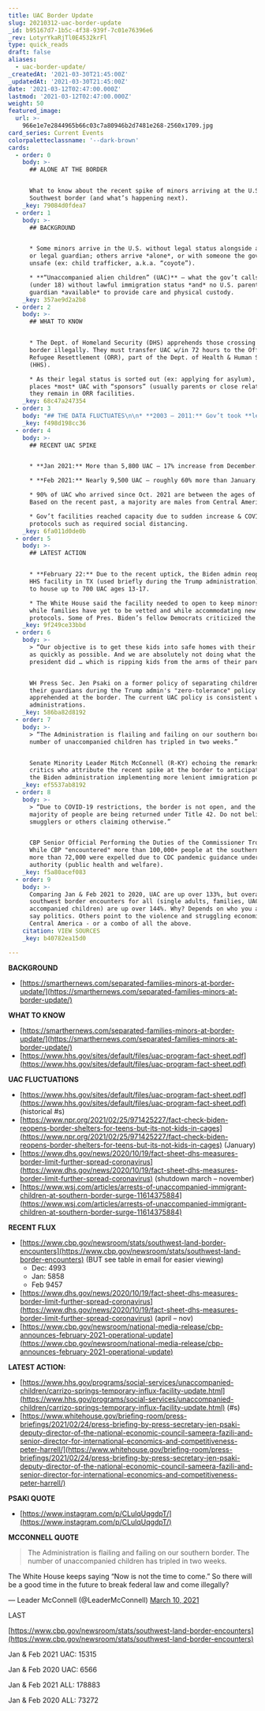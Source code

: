 ```yaml
---
title: UAC Border Update
slug: 20210312-uac-border-update
_id: b95167d7-1b5c-4f38-939f-7c01e76396e6
_rev: LotyrYkaRjTl0E4532krFl
type: quick_reads
draft: false
aliases:
  - uac-border-update/
_createdAt: '2021-03-30T21:45:00Z'
_updatedAt: '2021-03-30T21:45:00Z'
date: '2021-03-12T02:47:00.000Z'
lastmod: '2021-03-12T02:47:00.000Z'
weight: 50
featured_image:
  url: >-
    966e1e7e2844965b66c03c7a80946b2d7481e268-2560x1709.jpg
card_series: Current Events
colorpaletteclassname: '--dark-brown'
cards:
  - order: 0
    body: >-
      ## ALONE AT THE BORDER


      What to know about the recent spike of minors arriving at the U.S.
      Southwest border (and what’s happening next).
    _key: 79084d0fdea7
  - order: 1
    body: >-
      ## BACKGROUND


      * Some minors arrive in the U.S. without legal status alongside a parent
      or legal guardian; others arrive *alone*, or with someone the gov’t deems
      unsafe (ex: child trafficker, a.k.a. “coyote”).

      * **“Unaccompanied alien children” (UAC)** – what the gov’t calls minors
      (under 18) without lawful immigration status *and* no U.S. parent or legal
      guardian *available* to provide care and physical custody.
    _key: 357ae9d2a2b8
  - order: 2
    body: >-
      ## WHAT TO KNOW


      * The Dept. of Homeland Security (DHS) apprehends those crossing the
      border illegally. They must transfer UAC w/in 72 hours to the Office of
      Refugee Resettlement (ORR), part of the Dept. of Health & Human Services
      (HHS).

      * As their legal status is sorted out (ex: applying for asylum), ORR
      places *most* UAC with “sponsors” (usually parents or close relatives) or
      they remain in ORR facilities.
    _key: 68c47a247354
  - order: 3
    body: "## THE DATA FLUCTUATES\n\n* **2003 – 2011:** Gov’t took **less than 8,000 UAC**\_into custody every year.\n* **2012:** The number started rising steadily, peaking at **nearly 70,000 in 2019.**\n* **2020:** The number fell below 15,400 as borders mostly closed due to COVID.\n* **Jan 2021:** The numbers of UAC started to climb."
    _key: f498d198cc36
  - order: 4
    body: >-
      ## RECENT UAC SPIKE


      * **Jan 2021:** More than 5,800 UAC – 17% increase from December.

      * **Feb 2021:** Nearly 9,500 UAC – roughly 60% more than January.

      * 90% of UAC who arrived since Oct. 2021 are between the ages of 13 to 17.
      Based on the recent past, a majority are males from Central America.

      * Gov’t facilities reached capacity due to sudden increase & COVID
      protocols such as required social distancing.
    _key: 6fa011d0de0b
  - order: 5
    body: >-
      ## LATEST ACTION


      * **February 22:** Due to the recent uptick, the Biden admin reopened an
      HHS facility in TX (used briefly during the Trump administration) in order
      to house up to 700 UAC ages 13-17.

      * The White House said the facility needed to open to keep minors safe
      while families have yet to be vetted and while accommodating new pandemic
      protocols. Some of Pres. Biden’s fellow Democrats criticized the move.
    _key: 9f249ce33bbd
  - order: 6
    body: >-
      > “Our objective is to get these kids into safe homes with their families
      as quickly as possible. And we are absolutely not doing what the former
      president did … which is ripping kids from the arms of their parents.”


      WH Press Sec. Jen Psaki on a former policy of separating children from
      their guardians during the Trump admin's "zero-tolerance" policy for those
      apprehended at the border. The current UAC policy is consistent with past
      administrations.
    _key: 586ba82d8192
  - order: 7
    body: >-
      > “The Administration is flailing and failing on our southern border. The
      number of unaccompanied children has tripled in two weeks.”


      Senate Minority Leader Mitch McConnell (R-KY) echoing the remarks of
      critics who attribute the recent spike at the border to anticipation of
      the Biden administration implementing more lenient immigration policies.
    _key: ef5537ab8192
  - order: 8
    body: >-
      > “Due to COVID-19 restrictions, the border is not open, and the vast
      majority of people are being returned under Title 42. Do not believe
      smugglers or others claiming otherwise.”


      CBP Senior Official Performing the Duties of the Commissioner Troy Miller.
      While CBP "encountered" more than 100,000+ people at the southern border,
      more than 72,000 were expelled due to CDC pandemic guidance under Title 42
      authority (public health and welfare).
    _key: f5a80acef083
  - order: 9
    body: >-
      Comparing Jan & Feb 2021 to 2020, UAC are up over 133%, but overall
      southwest border encounters for all (single adults, families, UAC and
      accompanied children) are up over 144%. Why? Depends on who you ask. Some
      say politics. Others point to the violence and struggling economies in
      Central America - or a combo of all the above.
    citation: VIEW SOURCES
    _key: b40782ea15d0

---
```

**BACKGROUND**

* [https://smarthernews.com/separated-families-minors-at-border-update/](https://smarthernews.com/separated-families-minors-at-border-update/)

**WHAT TO KNOW**

* [https://smarthernews.com/separated-families-minors-at-border-update/](https://smarthernews.com/separated-families-minors-at-border-update/)
* [https://www.hhs.gov/sites/default/files/uac-program-fact-sheet.pdf](https://www.hhs.gov/sites/default/files/uac-program-fact-sheet.pdf)

**UAC FLUCTUATIONS**

* [https://www.hhs.gov/sites/default/files/uac-program-fact-sheet.pdf](https://www.hhs.gov/sites/default/files/uac-program-fact-sheet.pdf) (historical #s)
* [https://www.npr.org/2021/02/25/971425227/fact-check-biden-reopens-border-shelters-for-teens-but-its-not-kids-in-cages](https://www.npr.org/2021/02/25/971425227/fact-check-biden-reopens-border-shelters-for-teens-but-its-not-kids-in-cages) (January)
* [https://www.dhs.gov/news/2020/10/19/fact-sheet-dhs-measures-border-limit-further-spread-coronavirus](https://www.dhs.gov/news/2020/10/19/fact-sheet-dhs-measures-border-limit-further-spread-coronavirus) (shutdown march – november)
* [https://www.wsj.com/articles/arrests-of-unaccompanied-immigrant-children-at-southern-border-surge-11614375884](https://www.wsj.com/articles/arrests-of-unaccompanied-immigrant-children-at-southern-border-surge-11614375884)

**RECENT FLUX**

* [https://www.cbp.gov/newsroom/stats/southwest-land-border-encounters](https://www.cbp.gov/newsroom/stats/southwest-land-border-encounters) (BUT see table in email for easier viewing)
  * Dec: 4993
  * Jan: 5858
  * Feb 9457
* [https://www.dhs.gov/news/2020/10/19/fact-sheet-dhs-measures-border-limit-further-spread-coronavirus](https://www.dhs.gov/news/2020/10/19/fact-sheet-dhs-measures-border-limit-further-spread-coronavirus) (april – nov)
* [https://www.cbp.gov/newsroom/national-media-release/cbp-announces-february-2021-operational-update](https://www.cbp.gov/newsroom/national-media-release/cbp-announces-february-2021-operational-update)

**LATEST ACTION:**

* [https://www.hhs.gov/programs/social-services/unaccompanied-children/carrizo-springs-temporary-influx-facility-update.html](https://www.hhs.gov/programs/social-services/unaccompanied-children/carrizo-springs-temporary-influx-facility-update.html) (#s)
* [https://www.whitehouse.gov/briefing-room/press-briefings/2021/02/24/press-briefing-by-press-secretary-jen-psaki-deputy-director-of-the-national-economic-council-sameera-fazili-and-senior-director-for-international-economics-and-competitiveness-peter-harrell/](https://www.whitehouse.gov/briefing-room/press-briefings/2021/02/24/press-briefing-by-press-secretary-jen-psaki-deputy-director-of-the-national-economic-council-sameera-fazili-and-senior-director-for-international-economics-and-competitiveness-peter-harrell/)

**PSAKI QUOTE**

* [https://www.instagram.com/p/CLulqUqgdpT/](https://www.instagram.com/p/CLulqUqgdpT/)

**MCCONNELL QUOTE**

> The Administration is flailing and failing on our southern border. The number of unaccompanied children has tripled in two weeks.  
  
  
  
The White House keeps saying “Now is not the time to come.” So there will be a good time in the future to break federal law and come illegally?  
  
  
  
— Leader McConnell (@LeaderMcConnell) [March 10, 2021](https://twitter.com/LeaderMcConnell/status/1369719148973068294?ref_src=twsrc%5Etfw)



LAST

[https://www.cbp.gov/newsroom/stats/southwest-land-border-encounters](https://www.cbp.gov/newsroom/stats/southwest-land-border-encounters)

Jan & Feb 2021 UAC: 15315

Jan & Feb 2020 UAC: 6566

Jan & Feb 2021 ALL: 178883

Jan & Feb 2020 ALL: 73272